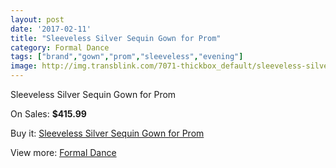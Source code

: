```yaml
---
layout: post
date: '2017-02-11'
title: "Sleeveless Silver Sequin Gown for Prom"
category: Formal Dance
tags: ["brand","gown","prom","sleeveless","evening"]
image: http://img.transblink.com/7071-thickbox_default/sleeveless-silver-sequin-gown-for-prom.jpg
---
```

Sleeveless Silver Sequin Gown for Prom

On Sales: **$415.99**
<a href="https://www.transblink.com/en/formal-dance/2288-sleeveless-silver-sequin-gown-for-prom.html"><amp-img layout="responsive" width="600" height="600" src="//img.transblink.com/7071-thickbox_default/sleeveless-silver-sequin-gown-for-prom.jpg" alt="Sleeveless Silver Sequin Gown for Prom 0" /></a>
<a href="https://www.transblink.com/en/formal-dance/2288-sleeveless-silver-sequin-gown-for-prom.html"><amp-img layout="responsive" width="600" height="600" src="//img.transblink.com/7074-thickbox_default/sleeveless-silver-sequin-gown-for-prom.jpg" alt="Sleeveless Silver Sequin Gown for Prom 1" /></a>
<a href="https://www.transblink.com/en/formal-dance/2288-sleeveless-silver-sequin-gown-for-prom.html"><amp-img layout="responsive" width="600" height="600" src="//img.transblink.com/7073-thickbox_default/sleeveless-silver-sequin-gown-for-prom.jpg" alt="Sleeveless Silver Sequin Gown for Prom 2" /></a>
<a href="https://www.transblink.com/en/formal-dance/2288-sleeveless-silver-sequin-gown-for-prom.html"><amp-img layout="responsive" width="600" height="600" src="//img.transblink.com/7072-thickbox_default/sleeveless-silver-sequin-gown-for-prom.jpg" alt="Sleeveless Silver Sequin Gown for Prom 3" /></a>

Buy it: [Sleeveless Silver Sequin Gown for Prom](https://www.transblink.com/en/formal-dance/2288-sleeveless-silver-sequin-gown-for-prom.html "Sleeveless Silver Sequin Gown for Prom")

View more: [Formal Dance](https://www.transblink.com/en/6-formal-dance "Formal Dance")